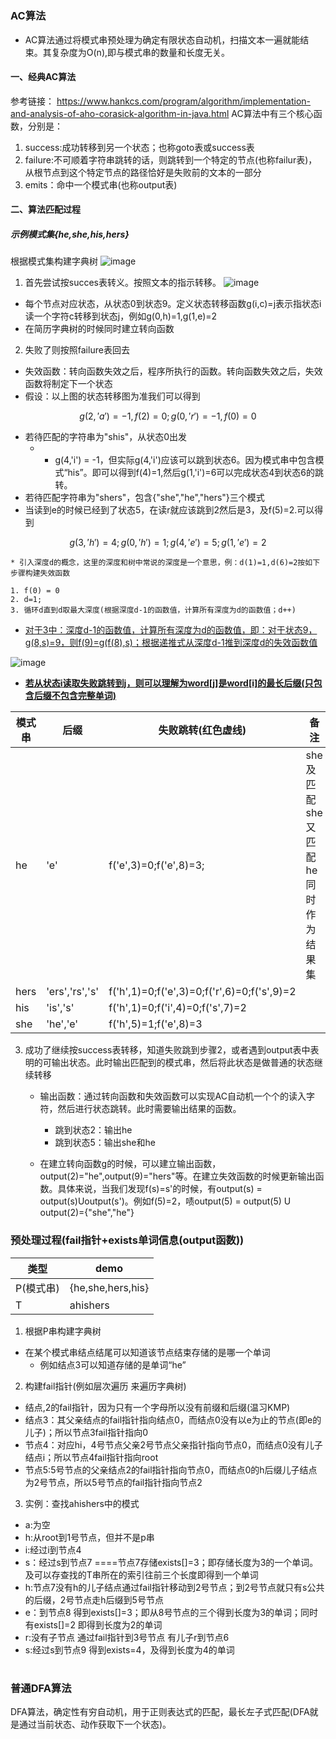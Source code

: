 #
### AC算法

* AC算法通过将模式串预处理为确定有限状态自动机，扫描文本一遍就能结束。其复杂度为O(n),即与模式串的数量和长度无关。

#### 一、经典AC算法
参考链接： https://www.hankcs.com/program/algorithm/implementation-and-analysis-of-aho-corasick-algorithm-in-java.html
AC算法中有三个核心函数，分别是：

1. success:成功转移到另一个状态；也称goto表或success表
2. failure:不可顺着字符串跳转的话，则跳转到一个特定的节点(也称failur表)，从根节点到这个特定节点的路径恰好是失败前的文本的一部分
3. emits：命中一个模式串(也称output表)
#### 二、算法匹配过程
##### 示例模式集{he,she,his,hers}
根据模式集构建字典树
![image](https://github.com/AngusHug/ETL/raw/master/Ahocorasick/img/img.png)

1. 首先尝试按succes表转义。按照文本的指示转移。
![image](https://github.com/AngusHug/ETL/raw/master/Ahocorasick/img/img[2].png)

* 每个节点对应状态，从状态0到状态9。定义状态转移函数g(i,c)=j表示指状态i读一个字符c转移到状态j，例如g(0,h)=1,g(1,e)=2
* 在简历字典树的时候同时建立转向函数


2. 失败了则按照failure表回去
* 失效函数：转向函数失效之后，程序所执行的函数。转向函数失效之后，失效函数将制定下一个状态
* 假设：以上图的状态转移图为准我们可以得到
```math
    g(2,'a') = -1,f(2)=0; g(0,'r')=-1,f(0)=0
```
* 若待匹配的字符串为"shis"，从状态0出发
    * * g(4,'i') = -1，但实际g(4,'i')应该可以跳到状态6。因为模式串中包含模式“his”。即可以得到f(4)=1,然后g(1,'i')=6可以完成状态4到状态6的跳转。
* 若待匹配字符串为"shers"，包含{"she","he","hers"}三个模式
* 当读到e的时候已经到了状态5，在读r就应该跳到2然后是3，及f(5)=2.可以得到
```math          
  g(3,'h')=4;g(0,'h') = 1;g(4,'e')=5 ;g(1,'e')=2
```
    * 引入深度d的概念，这里的深度和树中常说的深度是一个意思，例：d(1)=1,d(6)=2按如下步骤构建失效函数

    1. f(0) = 0
    2. d=1;
    3. 循环d直到d取最大深度(根据深度d-1的函数值，计算所有深度为d的函数值；d++)

* <u>对于3中：深度d-1的函数值，计算所有深度为d的函数值，即：对于状态9，g(8,s)=9，则f(9)=g(f(8),s)；根据递推式从深度d-1推到深度d的失效函数值</u>

![image](https://github.com/AngusHug/ETL/raw/master/Ahocorasick/img/img[3].png)
* **<u>若从状态i读取失败跳转到j，则可以理解为word[j]是word[i]的最长后缀(只包含后缀不包含完整单词)</u>**

|模式串|后缀|失败跳转(红色虚线)|备注|
|---|---|---|---|
|he|'e'|f('e',3)=0;f('e',8)=3;|she及匹配she又匹配he同时作为结果集|
|hers|'ers','rs','s'|f('h',1)=0;f('e',3)=0;f('r',6)=0;f('s',9)=2||
|his|'is','s'|f('h',1)=0;f('i',4)=0;f('s',7)=2||
|she|'he','e'|f('h',5)=1;f('e',8)=3||

3. 成功了继续按success表转移，知道失败跳到步骤2，或者遇到output表中表明的可输出状态。此时输出匹配到的模式串，然后将此状态是做普通的状态继续转移
    * 输出函数：通过转向函数和失效函数可以实现AC自动机一个个的读入字符，然后进行状态跳转。此时需要输出结果的函数。
        * 跳到状态2：输出he
        * 跳到状态5：输出she和he

    * 在建立转向函数g的时候，可以建立输出函数，output(2)="he",output(9)="hers"等。在建立失效函数的时候更新输出函数。具体来说，当我们发现f(s)=s'的时候，有output(s) = output(s)Uoutput(s')。例如f(5)=2，啧output(5) = output(5) U output(2)={"she","he"}
### 预处理过程(fail指针+exists单词信息(output函数))
|类型|demo|
|---|---|
|P(模式串)|{he,she,hers,his}|
|T|ahishers|


1. 根据P串构建字典树
* 在某个模式串结点结尾可以知道该节点结束存储的是哪一个单词
    * 例如结点3可以知道存储的是单词“he”

2. 构建fail指针(例如层次遍历 来遍历字典树)
* 结点,2的fail指针，因为只有一个字母所以没有前缀和后缀(温习KMP)
* 结点3：其父亲结点的fail指针指向结点0，而结点0没有以e为止的节点(即e的儿子)；所以节点3fail指针指向0
* 节点4：对应hi，4号节点父亲2号节点父亲指针指向节点0，而结点0没有儿子结点i；所以节点4fail指针指向root
* 节点5:5号节点的父亲结点2的fail指针指向节点0，而结点0的h后缀儿子结点为2号节点，所以5号节点的fail指针指向节点2

3. 实例：查找ahishers中的模式

* a:为空
* h:从root到1号节点，但并不是p串
* i:经过i到节点4
* s：经过s到节点7 ====节点7存储exists[]=3；即存储长度为3的一个单词。及可以存查找的T串所在的索引往前三个长度即得到一个单词
* h:节点7没有h的儿子结点通过fail指针移动到2号节点；到2号节点就只有s公共的后缀，2号节点走h后缀到5号节点
* e：到节点8 得到exists[]=3；即从8号节点的三个得到长度为3的单词；同时有exists[]=2 即得到长度为2的单词
* r:没有子节点 通过fail指针到3号节点 有儿子r到节点6
* s:经过s到节点9 得到exists=4，及得到长度为4的单词

#
### 普通DFA算法
DFA算法，确定性有穷自动机，用于正则表达式的匹配，最长左子式匹配(DFA就是通过当前状态、动作获取下一个状态)。



